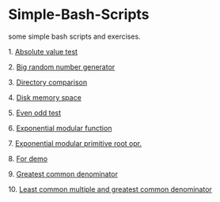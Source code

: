 # Simple-Bash-Scripts
some simple bash scripts and exercises.
<p>1. <a href="https://github.com/djenkins93/Simple-Bash-Scripts/blob/master/abs_val_test.sh">Absolute value test</a></p>
<p>2. <a href="https://github.com/djenkins93/Simple-Bash-Scripts/blob/master/big_rand_num.sh">Big random number generator</a></p>
<p>3. <a href="https://github.com/djenkins93/Simple-Bash-Scripts/blob/master/cmpr_dir.sh">Directory comparison</a></p>
<p>4. <a href="https://github.com/djenkins93/Simple-Bash-Scripts/blob/master/disk-mem_space.sh">Disk memory space</a></p>
<p>5. <a href="https://github.com/djenkins93/Simple-Bash-Scripts/blob/master/even_odd.sh">Even odd test</a></p>
<p>6. <a href="https://github.com/djenkins93/Simple-Bash-Scripts/blob/master/expmod.sh">Exponential modular function</a></p>
<p>7. <a href="https://github.com/djenkins93/Simple-Bash-Scripts/blob/master/expmod_primitive.sh">Exponential modular primitive root opr.</a></p>
<p>8. <a href="https://github.com/djenkins93/Simple-Bash-Scripts/blob/master/for_demo.sh">For demo</a></p>
<p>9. <a href="https://github.com/djenkins93/Simple-Bash-Scripts/blob/master/gcd.sh">Greatest common denominator</a></p>
<p>10. <a href="https://github.com/djenkins93/Simple-Bash-Scripts/blob/master/lcm_gcd.sh">Least common multiple and greatest common denominator</a></p>
